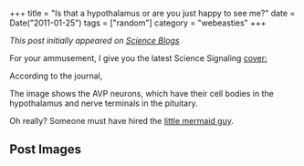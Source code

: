 +++
title = "Is that a hypothalamus or are you just happy to see me?"
date = Date("2011-01-25")
tags = ["random"]
category = "webeasties"
+++

_This post initially appeared on [Science Blogs](http://scienceblogs.com/webeasties)_

For your ammusement, I give you the latest Science Signaling [cover:](http://stke.sciencemag.org/content/vol4/issue157/cover.dtl)

According to the journal,

The image shows the AVP neurons, which have their cell bodies in the hypothalamus and nerve terminals in the pituitary.

Oh really? Someone must have hired the [little mermaid guy](http://www.snopes.com/disney/films/mermaid.asp).

      
  

 ## Post Images



